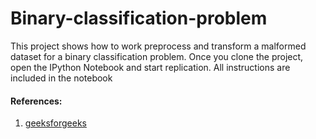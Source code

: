 # Binary-classification-problem

This project shows how to work preprocess and transform a malformed dataset for a binary classification problem.
Once you clone the project, open the IPython Notebook and start replication. All instructions are included in the notebook

#### References: 
1. [geeksforgeeks](https://www.geeksforgeeks.org/longest-consecutive-subsequence/)
